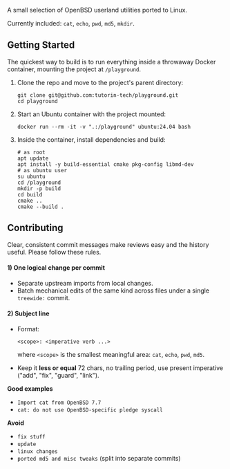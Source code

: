 A small selection of OpenBSD userland utilities ported to Linux.

Currently included: `cat`, `echo`, `pwd`, `md5`, `mkdir`.

## Getting Started

The quickest way to build is to run everything inside a throwaway Docker container, mounting the project at `/playground`.

1. Clone the repo and move to the project's parent directory:

   ```
   git clone git@github.com:tutorin-tech/playground.git
   cd playground
   ```
2. Start an Ubuntu container with the project mounted:

   ```
   docker run --rm -it -v ".:/playground" ubuntu:24.04 bash
   ```
3. Inside the container, install dependencies and build:

   ```
   # as root
   apt update
   apt install -y build-essential cmake pkg-config libmd-dev
   # as ubuntu user
   su ubuntu
   cd /playground
   mkdir -p build
   cd build
   cmake ..
   cmake --build .
   ```

## Contributing

Clear, consistent commit messages make reviews easy and the history useful. Please follow these rules.

#### 1) One logical change per commit

* Separate upstream imports from local changes.
* Batch mechanical edits of the same kind across files under a single `treewide:` commit.

#### 2) Subject line

* Format:

  ```
  <scope>: <imperative verb ...>
  ```

  where `<scope>` is the smallest meaningful area: `cat`, `echo`, `pwd`, `md5`.
* Keep it __less or equal__ 72 chars, no trailing period, use present imperative ("add", "fix", "guard", "link").

**Good examples**

* `Import cat from OpenBSD 7.7`
* `cat: do not use OpenBSD-specific pledge syscall`

**Avoid**

* `fix stuff`
* `update`
* `linux changes`
* `ported md5 and misc tweaks` (split into separate commits)


